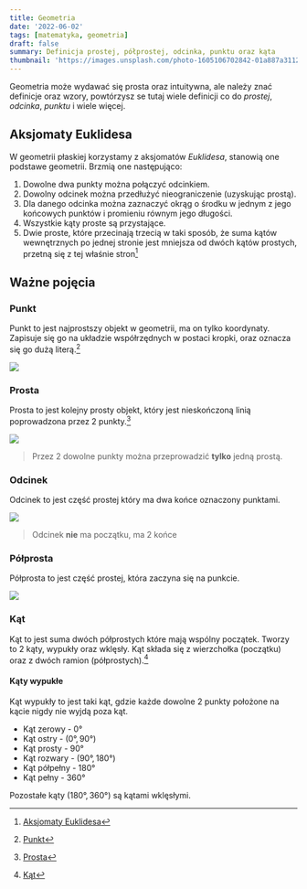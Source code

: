 ```yaml
---
title: Geometria
date: '2022-06-02'
tags: [matematyka, geometria]
draft: false
summary: Definicja prostej, półprostej, odcinka, punktu oraz kąta
thumbnail: 'https://images.unsplash.com/photo-1605106702842-01a887a31122?ixlib=rb-1.2.1&ixid=MnwxMjA3fDB8MHxwaG90by1wYWdlfHx8fGVufDB8fHx8&auto=format&fit=crop&w=500&q=80'
---
```


Geometria może wydawać się prosta oraz intuitywna, ale należy znać definicje oraz wzory, powtórzysz se tutaj wiele definicji co do *prostej*, *odcinka*, *punktu* i wiele więcej.

## Aksjomaty Euklidesa

W geometrii płaskiej korzystamy z aksjomatów *Euklidesa*, stanowią one podstawe geometrii. Brzmią one następująco:

1.  Dowolne dwa punkty można połączyć odcinkiem.
2. Dowolny odcinek można przedłużyć nieograniczenie (uzyskując prostą).
3. Dla danego odcinka można zaznaczyć okrąg o środku w jednym z jego końcowych punktów i promieniu równym jego długości.
4. Wszystkie kąty proste są przystające.
5. Dwie proste, które przecinają trzecią w taki sposób, że suma kątów wewnętrznych po jednej stronie jest mniejsza od dwóch kątów prostych, przetną się z tej właśnie stron[^aksjomaty]

## Ważne pojęcia
 
### Punkt

Punkt to jest najprostszy objekt w geometrii, ma on tylko koordynaty. Zapisuje się go na układzie współrzędnych w postaci kropki, oraz oznacza się go dużą literą.[^punkt]

![](/static/images/math/Punkt.png)

### Prosta

Prosta to jest kolejny prosty objekt, który jest nieskończoną linią poprowadzona przez 2 punkty.[^prosta]

![](/static/images/math/Prosta.png)

> Przez 2 dowolne punkty można przeprowadzić **tylko** jedną prostą.

### Odcinek

Odcinek to jest część prostej który ma dwa końce oznaczony punktami.

![](/static/images/math/Odcinek.png)

> Odcinek **nie** ma początku, ma 2 końce

### Półprosta

Półprosta to jest część prostej, która zaczyna się na punkcie.

![](/static/images/math/Półprosta.png)

### Kąt

Kąt to jest suma dwóch półprostych które mają wspólny początek. Tworzy to 2 kąty, wypukły oraz wklęsły. Kąt składa się z wierzchołka (początku) oraz z dwóch ramion (półprostych).[^kat]

#### Kąty wypukłe

Kąt wypukły to jest taki kąt, gdzie każde dowolne 2 punkty położone na kącie nigdy nie wyjdą poza kąt.

* Kąt zerowy - $0°$
* Kąt ostry - $(0°,90°)$
* Kąt prosty - $90°$
* Kąt rozwary - $(90°,180°)$
* Kąt półpełny - $180°$
* Kąt pełny - $360°$

Pozostałe kąty $(180°, 360°)$ są kątami wklęsłymi.

[^aksjomaty]: [Aksjomaty Euklidesa](https://pl.wikipedia.org/wiki/Geometria_euklidesowa#Aksjomaty_Euklidesa)
[^punkt]: [Punkt](https://en.wikipedia.org/wiki/Point_(geometry))
[^prosta]: [Prosta](https://en.wikipedia.org/wiki/Line_(geometry))
[^kat]: [Kąt](https://en.wikipedia.org/wiki/Angle)